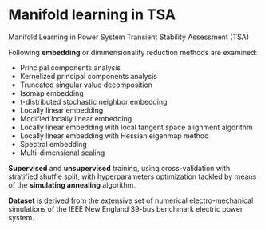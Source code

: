 # Manifold learning in TSA
Manifold Learning in Power System Transient Stability Assessment (TSA)

Following **embedding** or dimmensionality reduction methods are examined:

* Principal components analysis
* Kernelized principal components analysis
* Truncated singular value decomposition
* Isomap embedding
* t-distributed stochastic neighbor embedding
* Locally linear embedding
* Modified locally linear embedding
* Locally linear embedding with local tangent space alignment algorithm
* Locally linear embedding with Hessian eigenmap method
* Spectral embedding
* Multi-dimensional scaling

**Supervised** and **unsupervised** training, using cross-validation with stratified shuffle split, with hyperparameters optimization tackled by means of the **simulating annealing** algorithm.

**Dataset** is derived from the extensive set of numerical electro-mechanical simulations of the IEEE New England 39-bus benchmark electric power system.
